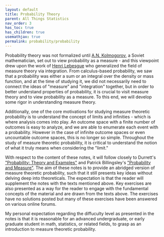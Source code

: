 ```yaml
---
layout: default
title: Probability Theory
parent: All Things Statistics
nav_order: 3
has_toc: true
has_children: true
usemathjax: true
permalink: probability/probability
---
```


Probability theory was not formalized until [A.N. Kolmogorov](https://en.wikipedia.org/wiki/Andrey_Kolmogorov), a Soviet mathematician, set out to view probability as a measure - and this viewpoint drew upon the work of [Henri Lebesgue](https://en.wikipedia.org/wiki/Henri_Lebesgue) who generalized the field of measure theory via integration. From calculus-based probability, we saw that a probability was either a sum or an integral over the density or mass function, and at the time of studying it, we did not necessarily need to connect the ideas of "measure" and "integration" together, but in order to better understand properties of probability, it is crucial to visit measure theory and to view probability as a measure. To this end, we will develop some rigor in understanding measure theory.

Additionally, one of the core motivations for studying measure theoretic probability is to understand the concept of limits and infinities - which is where analysis comes into play. An outcome space with a finite number of outcomes is easy to analyze, and we are able to enumerate each event with a probability. However in the case of infinite outcome spaces or even uncountable outcome spaces, this is no longer so simple. Throughout the study of measure theoretic probability, it is critical to understand the notion of what it truly means when considering the "limit."

With respect to the content of these notes, it will follow closely to Durrett's ["Probability: Theory and Examples"](https://www.amazon.com/Probability-Cambridge-Statistical-Probabilistic-Mathematics/dp/0521765390) and Patrick Billingsley's ["Probability and Measure"](https://www.amazon.com/Probability-Measure-Patrick-Billingsley/dp/1118122372). The aim of these notes is to provide an abridged version of measure theoretic probability, such that it still presents key ideas without delving deep into theoreticals. The expectation is that the reader will supplement the notes with the texts mentioned above. Key exercises are also presented as a way for the reader to engage with the fundamental concepts of the material and are drawn from the texts above. The exercises have no solutions posted but many of these exercises have been answered on various online forums. 

My personal expectation regarding the diffuculty level as presented in the notes is that it is reasonable for an advanced undergraduate, or early graduate student in math, statistics, or related fields, to grasp as an introduction to measure theoretic probability.